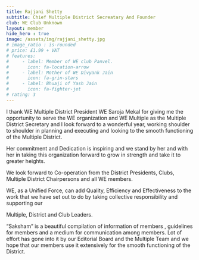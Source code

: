 ```yaml
---
title: Rajjani Shetty
subtitle: Chief Multiple District Secreatary And Founder
club: WE Club Unknown
layout: member
hide_hero : true
image: /assets/img/rajjani_shetty.jpg
# image_ratio : is-rounded
# price: £1.99 + VAT
# features:
#     - label: Member of WE club Panvel.
#       icon: fa-location-arrow
#     - label: Mother of WE Divyank Jain
#       icon: fa-grin-stars
#     - label: Bhuaji of Yash Jain
#       icon: fa-fighter-jet
# rating: 3
---
```


I thank WE Multiple District President WE Saroja Mekal for giving me the opportunity to serve the WE organization and WE Multiple as the Multiple District Secretary and I look forward to a wonderful year, working shoulder to shoulder in planning and executing and looking to the smooth functioning of the Multiple District.

Her commitment and Dedication is inspiring and we stand by her and with her in taking this organization forward to grow in strength and take it to greater heights.

We look forward to Co-operation from the District Presidents, Clubs, Multiple District Chairpersons and all WE members.

WE, as a Unified Force, can add Quality, Efficiency and Effectiveness to the work that we have set out to do by taking collective responsibility and supporting our

Multiple, District and Club Leaders.

“Saksham” is a beautiful compilation of information of members , guidelines for members and a medium for communication among members. Lot of effort has gone into it by our Editorial Board and the Multiple Team and we hope that our members use it extensively for the smooth functioning of the District.